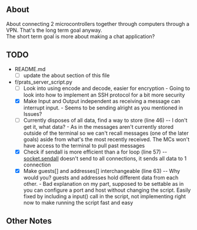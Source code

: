 ## About

About connecting 2 microcontrollers together through computers through a VPN. That's the long term goal anyway.<br>
The short term goal is more about making a chat application?

## TODO

* README.md
	* [ ] update the about section of this file
* f/prats_server_script.py
	* [ ] Look into using encode and decode, easier for encryption
	      - Going to look into how to implement an SSH protocol for a bit more security
	* [x] Make Input and Output independent as receiving a message can interrupt input.
	      - Seems to be sending alright as you mentioned in Issues?
	* [ ] Currently disposes of all data, find a way to store (line 46) -- I don't get it, what
data?
				- As in the messages aren't currently stored outside of the terminal so
					we can't recall messages (one of the later goals) aside from what's the
					most recently received. The MCs won't have access to the terminal to pull
					past messages
	* [x] Check if sendall is more efficient than a for loop (line 57) -- [socket.sendall](https://docs.python.org/3/library/socket.html) doesn't send to all connections, it sends all data to 1 connection
	* [x] Make guests[] and addresses[] interchangeable (line 63) -- Why would you? guests and addresses hold different data from each other.
				- Bad explanation on my part, supposed to be settable as in you can configure
				  a port and host without changing the script. Easily fixed by including a
					input() call in the script, not implementing right now to make running
					the script fast and easy

## Other Notes
